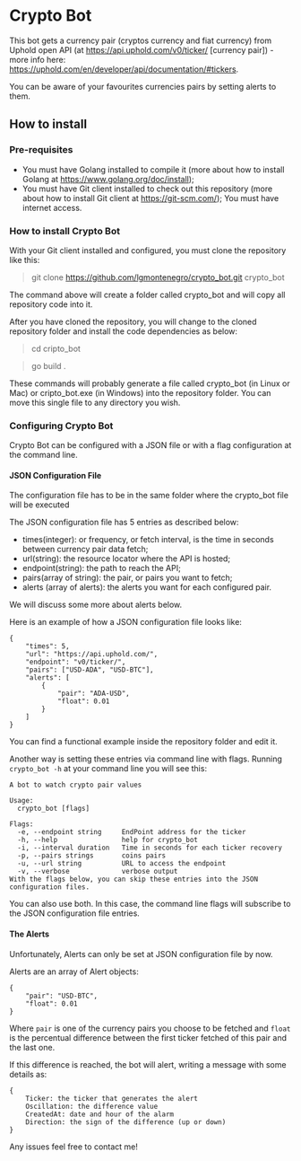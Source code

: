 # Crypto Bot

This bot gets a currency pair (cryptos currency and fiat currency) from Uphold open API (at https://api.uphold.com/v0/ticker/ [currency pair]) - more info here: https://uphold.com/en/developer/api/documentation/#tickers.

You can be aware of your favourites currencies pairs by setting alerts to them.

## How to install

### Pre-requisites

- You must have Golang installed to compile it (more about how to install Golang at https://www.golang.org/doc/install);
- You must have Git client installed to check out this repository (more about how to install Git client at https://git-scm.com/);
You must have internet access.

### How to install Crypto Bot

With your Git client installed and configured, you must clone the repository like this:

>git clone https://github.com/lgmontenegro/crypto_bot.git crypto_bot

The command above will create a folder called crypto_bot and will copy all repository code into it.

After you have cloned the repository, you will change to the cloned repository folder and install the code dependencies as below:

>cd cripto_bot 

>go build .

These commands will probably generate a file called crypto_bot (in Linux or Mac) or cripto_bot.exe (in Windows) into the repository folder. You can move this single file to any directory you wish.

### Configuring Crypto Bot

Crypto Bot can be configured with a JSON file or with a flag configuration at the command line.

#### JSON Configuration File

The configuration file has to be in the same folder where the crypto_bot file will be executed

The JSON configuration file has 5 entries as described below:

- times(integer): or frequency, or fetch interval, is the time in seconds between currency pair data fetch;
- url(string): the resource locator where the API is hosted;
- endpoint(string): the path to reach the API;
- pairs(array of string): the pair, or pairs you want to fetch;
- alerts (array of alerts): the alerts you want for each configured pair.

We will discuss some more about alerts below.

Here is an example of how a JSON configuration file looks like:

``` 
{
    "times": 5,
    "url": "https://api.uphold.com/",
    "endpoint": "v0/ticker/",
    "pairs": ["USD-ADA", "USD-BTC"],        
    "alerts": [
        {
            "pair": "ADA-USD",
            "float": 0.01
        }
    ]
}
```

You can find a functional example inside the repository folder and edit it.

Another way is setting these entries via command line with flags. Running `crypto_bot -h` at your command line you will see this:

```
A bot to watch crypto pair values

Usage:
  crypto_bot [flags]

Flags:
  -e, --endpoint string     EndPoint address for the ticker
  -h, --help                help for crypto_bot
  -i, --interval duration   Time in seconds for each ticker recovery
  -p, --pairs strings       coins pairs
  -u, --url string          URL to access the endpoint
  -v, --verbose             verbose output
With the flags below, you can skip these entries into the JSON configuration files.
```

You can also use both. In this case, the command line flags will subscribe to the JSON configuration file entries.

#### The Alerts

Unfortunately, Alerts can only be set at JSON configuration file by now.

Alerts are an array of Alert objects:

```
{
	"pair": "USD-BTC",
	"float": 0.01
}
```

Where `pair` is one of the currency pairs you choose to be fetched and `float` is the percentual difference between the first ticker fetched of this pair and the last one.

If this difference is reached, the bot will alert, writing a message with some details as:

```
{
	Ticker: the ticker that generates the alert
	Oscillation: the difference value
	CreatedAt: date and hour of the alarm
	Direction: the sign of the difference (up or down)
}
```

Any issues feel free to contact me!